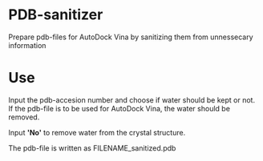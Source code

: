 # PDB-sanitizer
Prepare pdb-files for AutoDock Vina by sanitizing them from unnessecary information

# Use
Input the pdb-accesion number and choose if water should be kept or not. If the pdb-file is to be used for AutoDock Vina, the water should be removed. 

Input **'No'** to remove water from the crystal structure. 

The pdb-file is written as FILENAME_sanitized.pdb
